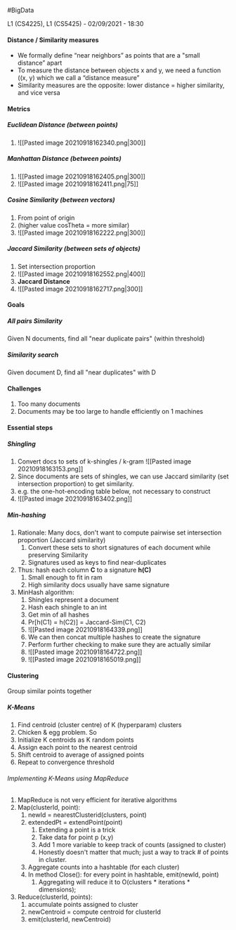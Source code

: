 #BigData 

L1 (CS4225), L1 (CS5425) - 02/09/2021 - 18:30

#### Distance / Similarity measures
- We formally define “near neighbors” as points that are a
"small distance” apart
- To measure the distance between objects x and y, we need a
function ((x, y) which we call a “distance measure”
- Similarity measures are the opposite: lower distance = higher
similarity, and vice versa

#### Metrics
##### Euclidean Distance (between points)
1. ![[Pasted image 20210918162340.png|300]]
##### Manhattan Distance (between points)
1. ![[Pasted image 20210918162405.png|300]]
2. ![[Pasted image 20210918162411.png|75]]
##### Cosine Similarity (between vectors)
1. From point of origin
2. (higher value cosTheta = more similar)
3. ![[Pasted image 20210918162222.png|300]]

##### Jaccard Similarity (between sets of objects)
1. Set intersection proportion
2. ![[Pasted image 20210918162552.png|400]]
3. **Jaccard Distance**
4. ![[Pasted image 20210918162717.png|300]]

#### Goals
##### All pairs Similarity
Given N documents, find all "near duplicate pairs" (within threshold)

##### Similarity search
Given document D, find all "near duplicates" with D

#### Challenges
1. Too many documents
2. Documents may be too large to handle efficiently on 1 machines

#### Essential steps
##### Shingling
1. Convert docs to sets of k-shingles / k-gram
![[Pasted image 20210918163153.png]]
2. Since documents are sets of shingles, we can use Jaccard similarity (set intersection proportion) to get similarity.
3. e.g. the one-hot-encoding table below, not necessary to construct 
4. ![[Pasted image 20210918163402.png]]

##### Min-hashing
1. Rationale: Many docs, don't want to compute pairwise set intersection proportion (Jaccard similarity)
	1. Convert these sets to short signatures of each document while preserving Similarity
	2. Signatures used as keys to find near-duplicates	
2. Thus: hash each column **C** to a signature **h(C)**
	1.  Small enough to fit in ram
	2. High similarity docs usually have same signature
3. MinHash algorithm:
	1. Shingles represent a document
	2. Hash each shingle to an int
	3. Get min of all hashes
	4. Pr[h(C1) = h(C2)] = Jaccard-Sim(C1, C2)
	5. ![[Pasted image 20210918164339.png]]
	6. We can then concat multiple hashes to create the signature
	7. Perform further checking to make sure they are actually similar 
	8. ![[Pasted image 20210918164722.png]]
	9. ![[Pasted image 20210918165019.png]]

#### Clustering
Group similar points together
##### K-Means
1. Find centroid (cluster centre) of K (hyperparam) clusters
2. Chicken & egg problem. So
3. Initialize K centroids as K random points
4. Assign each point to the nearest centroid
5. Shift centroid to average of assigned points
6. Repeat to convergence threshold 

###### Implementing K-Means using MapReduce
1. MapReduce is not very efficient for iterative algorithms
1. Map(clusterId, point): 
	1. newId = nearestClusterid(clusters, point)
	2. extendedPt = extendPoint(point)
		1. Extending a point is a trick
		2. Take data for point p (x,y)
		3. Add 1 more variable to keep track of counts (assigned to cluster)
		4. Honestly doesn't matter that much; just a way to track # of points in cluster.
	3. Aggregate counts into a hashtable (for each cluster)
	4. In method Close(): for every point in hashtable, emit(newId, point)
		1. Aggregating will reduce it to O(clusters * iterations * dimensions);
2. Reduce(clusterId, points):
	1. accumulate points assigned to cluster
	2. newCentroid = compute centroid for clusterId
	3. emit(clusterId, newCentroid)